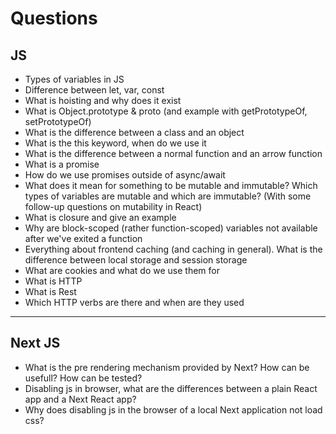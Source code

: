 # Questions

## JS

- Types of variables in JS
- Difference between let, var, const
- What is hoisting and why does it exist
- What is Object.prototype & proto (and example with getPrototypeOf, setPrototypeOf)
- What is the difference between a class and an object
- What is the this keyword, when do we use it
- What is the difference between a normal function and an arrow function
- What is a promise
- How do we use promises outside of async/await
- What does it mean for something to be mutable and immutable? Which types of variables are mutable and which are immutable? (With some follow-up questions on mutability in React)
- What is closure and give an example
- Why are block-scoped (rather function-scoped) variables not available after we've exited a function
- Everything about frontend caching (and caching in general). What is the difference between local storage and session storage
- What are cookies and what do we use them for
- What is HTTP
- What is Rest
- Which HTTP verbs are there and when are they used

---

## Next JS

- What is the pre rendering mechanism provided by Next? How can be usefull? How can be tested?
- Disabling js in browser, what are the differences between a plain React app and a Next React app?
- Why does disabling js in the browser of a local Next application not load css?
